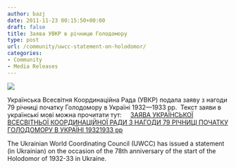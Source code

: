 ```yaml
---
author: bazj
date: 2011-11-23 00:15:50+00:00
draft: false
title: Заява УВКР в річницю Голодомору
type: post
url: /community/uwcc-statement-on-holodomor/
categories:
- Community
- Media Releases
---
```


[![](http://www.ozeukes.com/wp-content/uploads/2011/11/Ukrainian-World-Coordinating-Council-a-thumb.jpg)
](http://www.ozeukes.com/wp-content/uploads/2011/11/Ukrainian-World-Coordinating-Council-a-thumb.jpg)

Українська Всесвітня Координаційна Рада (УВКР) подала заяву з нагоди 79 річниці початку Голодомору в Україні 1932—1933 рр.  Текст заяви в українські мові можна прочитати тут:     [ЗАЯВА УКРАЇНСЬКОЇ ВСЕСВІТНЬОЇ КООРДИНАЦІЙНОЇ РАДИ З НАГОДИ 79 РІЧНИЦІ ПОЧАТКУ ГОЛОДОМОРУ В УКРАЇНІ 19321933 рр](http://www.ozeukes.com/wp-content/uploads/2011/11/ЗАЯВА-УКРАЇНСЬКОЇ-ВСЕСВІТНЬОЇ-КООРДИНАЦІЙНОЇ-РАДИ-З-НАГОДИ-79-РІЧНИЦІ-ПОЧАТКУ-ГОЛОДОМОРУ-В-УКРАЇНІ-19321933-рр-.pdf)

The Ukrainian World Coordinating Council (UWCC) has issued a statement (in Ukrainian) on the occasion of the 78th anniversary of the start of the Holodomor of 1932-33 in Ukraine.
